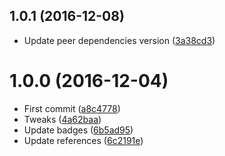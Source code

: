 <a name="1.0.1"></a>
## 1.0.1 (2016-12-08)

* Update peer dependencies version ([3a38cd3](https://github.com/kikobeats/browser-sync-webpack/commit/3a38cd3))



<a name="1.0.0"></a>
# 1.0.0 (2016-12-04)

* First commit ([a8c4778](https://github.com/kikobeats/browser-sync-webpack/commit/a8c4778))
* Tweaks ([4a62baa](https://github.com/kikobeats/browser-sync-webpack/commit/4a62baa))
* Update badges ([6b5ad95](https://github.com/kikobeats/browser-sync-webpack/commit/6b5ad95))
* Update references ([6c2191e](https://github.com/kikobeats/browser-sync-webpack/commit/6c2191e))



